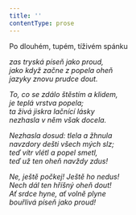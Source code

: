 ```yaml
---
title: ''
contentType: prose
---
```


<section>

Po dlouhém, tupém, tíživém spánku

_zas tryská píseň jako proud,  
jako když začne z popela oheň  
jazyky znovu prudce dout._

</section>

<section>

_To, co se zdálo štěstím a klidem,  
je teplá vrstva popela;  
ta živá jiskra lačnící lásky  
nezhasla v něm však docela._

</section>

<section>

_Nezhasla dosud: tlela a žhnula  
navzdory dešti všech mých slz;  
teď vítr vlétl a popel smetl,  
teď už ten oheň navždy zdus!_

</section>

<section>

_Ne, ještě počkej! Ještě ho nedus!  
Nech dál ten hříšný oheň dout!  
Ať srdce hyne, ať volně plyne  
bouřlivá píseň jako proud!_

</section>
